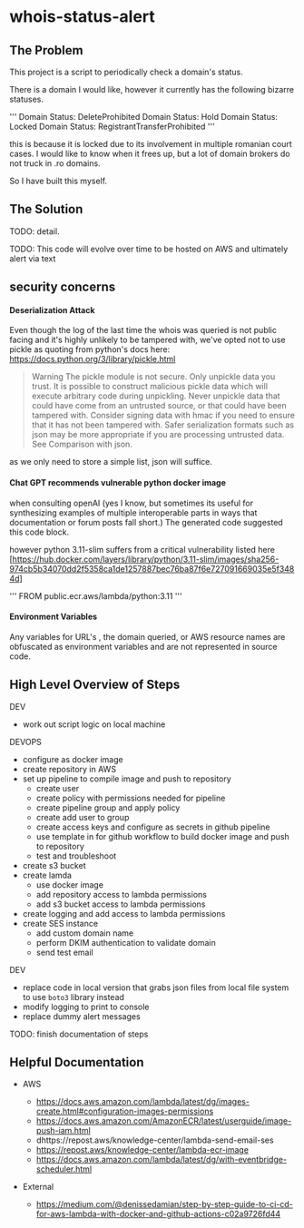 # whois-status-alert

## The Problem

This project is a script to periodically check a domain's status. 

There is a domain I would like, however it currently has the following bizarre statuses. 

'''
  Domain Status: DeleteProhibited
  Domain Status: Hold
  Domain Status: Locked
  Domain Status: RegistrantTransferProhibited
'''

this is because it is locked due to its involvement in multiple romanian court cases. 
I would like to know when it frees up, but a lot of domain brokers do not truck in .ro domains.

So I have built this myself.

## The Solution

TODO: detail. 

TODO: This code will evolve over time to be hosted on AWS and ultimately alert via text

## security concerns

#### Deserialization Attack
Even though the log of the last time the whois was queried is not public facing and it's highly unlikely to be tampered with, we've opted not to use pickle as quoting from python's docs here: https://docs.python.org/3/library/pickle.html

> Warning
> The pickle module is not secure. Only unpickle data you trust.
> It is possible to construct malicious pickle data which will execute arbitrary code during unpickling. Never unpickle data that could have come from an untrusted  source, or that could have been tampered with.
> Consider signing data with hmac if you need to ensure that it has not been tampered with.
> Safer serialization formats such as json may be more appropriate if you are processing untrusted data. See Comparison with json.

as we only need to store a simple list, json will suffice. 

#### Chat GPT recommends vulnerable python docker image 

when consulting openAI (yes I know, but sometimes its useful for synthesizing examples of multiple interoperable parts in ways that documentation or forum posts fall short.) The generated code suggested this code block. 

however python 3.11-slim suffers from a critical vulnerability listed here [https://hub.docker.com/layers/library/python/3.11-slim/images/sha256-974cb5b34070dd2f5358ca1de1257887bec76ba87f6e727091669035e5f3484d]

'''
FROM public.ecr.aws/lambda/python:3.11
'''

#### Environment Variables
Any variables for URL's , the domain queried, or AWS resource names are obfuscated as environment variables and are not represented in source code. 

## High Level Overview of Steps

DEV
- work out script logic on local machine

DEVOPS
- configure as docker image
- create repository in AWS 
- set up pipeline to compile image and push to repository
  - create user 
  - create policy with permissions needed for pipeline
  - create pipeline group and apply policy
  - create add user to group
  - create access keys and configure as secrets in github pipeline 
  - use template in for github workflow to build docker image and push to repository 
  - test and troubleshoot
- create s3 bucket
- create lamda 
  - use docker image
  - add repository access to lambda permissions
  - add s3 bucket access to lambda permissions
- create logging and add access to lambda permissions
- create SES instance 
  - add custom domain name 
  - perform DKIM authentication to validate domain
  - send test email

DEV
- replace code in local version that grabs json files from local file system to use `boto3` library instead 
- modify logging to print to console
- replace dummy alert messages

TODO: finish documentation of steps

## Helpful Documentation 

- AWS
  - https://docs.aws.amazon.com/lambda/latest/dg/images-create.html#configuration-images-permissions
  - https://docs.aws.amazon.com/AmazonECR/latest/userguide/image-push-iam.html
  - dhttps://repost.aws/knowledge-center/lambda-send-email-ses
  - https://repost.aws/knowledge-center/lambda-ecr-image
  - https://docs.aws.amazon.com/lambda/latest/dg/with-eventbridge-scheduler.html 

- External
  - https://medium.com/@denissedamian/step-by-step-guide-to-ci-cd-for-aws-lambda-with-docker-and-github-actions-c02a9726fd44